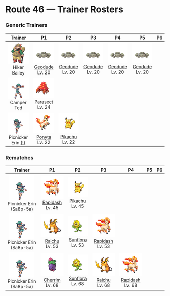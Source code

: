 # Route 46 — Trainer Rosters

### Generic Trainers

| Trainer | P1 | P2 | P3 | P4 | P5 | P6 |
|:-------:|:--:|:--:|:--:|:--:|:--:|:--:|
| ![Hiker Bailey](../../assets/trainers/hiker.png "Hiker Bailey")<br>Hiker Bailey | ![Geodude](../../assets/sprites/geodude/front.gif "Geodude: It uses its arms to steadily climb steep mountain paths. It swings its fists around if angered.")<br>[Geodude](../../pokemon/geodude.md/)<br>Lv. 20 | ![Geodude](../../assets/sprites/geodude/front.gif "Geodude: It uses its arms to steadily climb steep mountain paths. It swings its fists around if angered.")<br>[Geodude](../../pokemon/geodude.md/)<br>Lv. 20 | ![Geodude](../../assets/sprites/geodude/front.gif "Geodude: It uses its arms to steadily climb steep mountain paths. It swings its fists around if angered.")<br>[Geodude](../../pokemon/geodude.md/)<br>Lv. 20 | ![Geodude](../../assets/sprites/geodude/front.gif "Geodude: It uses its arms to steadily climb steep mountain paths. It swings its fists around if angered.")<br>[Geodude](../../pokemon/geodude.md/)<br>Lv. 20 | ![Geodude](../../assets/sprites/geodude/front.gif "Geodude: It uses its arms to steadily climb steep mountain paths. It swings its fists around if angered.")<br>[Geodude](../../pokemon/geodude.md/)<br>Lv. 20 |
| ![Camper Ted](../../assets/trainers/camper.png "Camper Ted")<br>Camper Ted | ![Parasect](../../assets/sprites/parasect/front.gif "Parasect: The larger the mushroom on its back grows, the stronger the mushroom spores it scatters.")<br>[Parasect](../../pokemon/parasect.md/)<br>Lv. 24 |
| ![Picnicker Erin (!)](../../assets/trainers/picnicker.png "Picnicker Erin (!)")<br>Picnicker Erin [(!)](#rematches) | ![Ponyta](../../assets/sprites/ponyta/front.gif "Ponyta: Its hind legs, which have hooves that are harder than diamond, kick back at any presence it senses behind it.")<br>[Ponyta](../../pokemon/ponyta.md/)<br>Lv. 22 | ![Pikachu](../../assets/sprites/pikachu/front.gif "Pikachu: It raises its tail to check its surroundings. The tail is sometimes struck by lightning in this pose.")<br>[Pikachu](../../pokemon/pikachu.md/)<br>Lv. 22 |


### Rematches

| Trainer | P1 | P2 | P3 | P4 | P5 | P6 |
|:-------:|:--:|:--:|:--:|:--:|:--:|:--:|
| ![Picnicker Erin (Sa8p-5a)](../../assets/trainers/picnicker.png "Picnicker Erin (Sa8p-5a)")<br>Picnicker Erin (Sa8p-5a) | ![Rapidash](../../assets/sprites/rapidash/front.gif "Rapidash: With incredible acceleration, it reaches its top speed of 150 mph after running just 10 steps.")<br>[Rapidash](../../pokemon/rapidash.md/)<br>Lv. 45 | ![Pikachu](../../assets/sprites/pikachu/front.gif "Pikachu: It raises its tail to check its surroundings. The tail is sometimes struck by lightning in this pose.")<br>[Pikachu](../../pokemon/pikachu.md/)<br>Lv. 45 |
| ![Picnicker Erin (Sa8p-5a)](../../assets/trainers/picnicker.png "Picnicker Erin (Sa8p-5a)")<br>Picnicker Erin (Sa8p-5a) | ![Raichu](../../assets/sprites/raichu/front.gif "Raichu: If the electric pouches in its cheeks become fully charged, both ears will stand straight up.")<br>[Raichu](../../pokemon/raichu.md/)<br>Lv. 53 | ![Sunflora](../../assets/sprites/sunflora/front.gif "Sunflora: In the daytime, it rushes about in a hectic manner, but it comes to a complete stop when the sun sets.")<br>[Sunflora](../../pokemon/sunflora.md/)<br>Lv. 53 | ![Rapidash](../../assets/sprites/rapidash/front.gif "Rapidash: With incredible acceleration, it reaches its top speed of 150 mph after running just 10 steps.")<br>[Rapidash](../../pokemon/rapidash.md/)<br>Lv. 53 |
| ![Picnicker Erin (Sa8p-5a)](../../assets/trainers/picnicker.png "Picnicker Erin (Sa8p-5a)")<br>Picnicker Erin (Sa8p-5a) | ![Cherrim](../../assets/sprites/cherrim/front.gif "Cherrim: During times of strong sunlight, its bud blooms, its petals open fully, and it becomes very active.")<br>[Cherrim](../../pokemon/cherrim.md/)<br>Lv. 68 | ![Sunflora](../../assets/sprites/sunflora/front.gif "Sunflora: In the daytime, it rushes about in a hectic manner, but it comes to a complete stop when the sun sets.")<br>[Sunflora](../../pokemon/sunflora.md/)<br>Lv. 68 | ![Raichu](../../assets/sprites/raichu/front.gif "Raichu: If the electric pouches in its cheeks become fully charged, both ears will stand straight up.")<br>[Raichu](../../pokemon/raichu.md/)<br>Lv. 68 | ![Rapidash](../../assets/sprites/rapidash/front.gif "Rapidash: With incredible acceleration, it reaches its top speed of 150 mph after running just 10 steps.")<br>[Rapidash](../../pokemon/rapidash.md/)<br>Lv. 68 |

